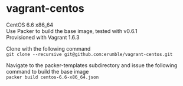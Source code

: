 vagrant-centos
==============

CentOS 6.6 x86_64  
Use Packer to build the base image, tested with v0.6.1  
Provisioned with Vagrant 1.6.3  

Clone with the following command  
`git clone --recursive git@github.com:erumble/vagrant-centos.git`
  
Navigate to the packer-templates subdirectory and issue the following command to build the base image  
`packer build centos-6.6-x86_64.json`
